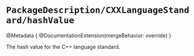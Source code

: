 # ``PackageDescription/CXXLanguageStandard/hashValue``

@Metadata {
   @DocumentationExtension(mergeBehavior: override)
}

The hash value for the C++ language standard.

